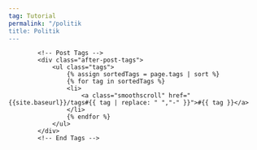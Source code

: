 ```yaml
---
tag: Tutorial
permalink: "/politik
title: Politik
---
```

            
            <!-- Post Tags -->
            <div class="after-post-tags">
                <ul class="tags">
                    {% assign sortedTags = page.tags | sort %}
                    {% for tag in sortedTags %}
                    <li>
                        <a class="smoothscroll" href="{{site.baseurl}}/tags#{{ tag | replace: " ","-" }}">#{{ tag }}</a>
                    </li>
                    {% endfor %}
                </ul>
            </div>
            <!-- End Tags -->
